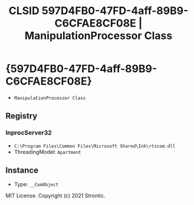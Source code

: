 ﻿---
title: "CLSID 597D4FB0-47FD-4aff-89B9-C6CFAE8CF08E | ManipulationProcessor Class"
excerpt: What is COM-Object CLSID 597D4FB0-47FD-4aff-89B9-C6CFAE8CF08E?
---

# {597D4FB0-47FD-4aff-89B9-C6CFAE8CF08E}

* `ManipulationProcessor Class`

## Registry


### InprocServer32

* `C:\Program Files\Common Files\Microsoft Shared\Ink\rtscom.dll`
* ThreadingModel: `Apartment`

## Instance

* Type: `__ComObject`

MIT License. Copyright (c) 2021 Strontic.


